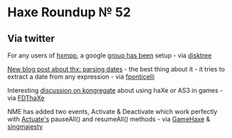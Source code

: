 [_template]: roundup.html
# Haxe Roundup № 52

## Via twitter
For any users of [hxmpp][link 1], a google [group has been][link 2] setup - via [disktree][link 3]

[New blog post about thx: parsing dates][link 4] - the best thing about it - it tries to extract a date from any expression - via [fponticelli][link 5]

Interesting [discussion on kongregate][link 6] about using haXe or AS3 in games - via [FDThaXe][link 7]

NME has added two events, Activate &amp; Deactivate which work perfectly with [Actuate's][link 8] pauseAll() and resumeAll() methods - via [GameHaxe][link 9] &amp; [singmajesty][link 10]

[link 1]: https://github.com/tong/hxmpp "hxmpp github"
[link 2]: https://groups.google.com/group/hxmpp "hxmpp mailing list / support"
[link 3]: http://www.twitter.com/#!/disktree "@disktree"
[link 4]: http://www.weblob.net/2011/thx-parsing-dates/ "thx : parsing dates (awesome)"
[link 5]: http://www.twitter.com/#!/fponticelli "@fponticelli"
[link 6]: http://www.kongregate.com/forums/4-programming/topics/180295-haxe-or-as3 "discussion about using haXe or AS3 in games"
[link 7]: http://www.twitter.com/#!/FDThaXe "@FDThaXe"
[link 8]: http://code.google.com/p/actuate/ "Actuate Tween Library - Google Code"
[link 9]: http://www.twitter.com/#!/GameHaxe "@GameHaxe"
[link 10]: http://www.twitter.com/#!/singmajesty "@singmajesty"

